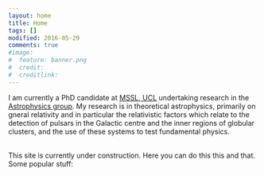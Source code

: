 ```yaml
---
layout: home
title: Home
tags: []
modified: 2016-05-29
comments: true
#image:
#  feature: banner.png
#  credit:
#  creditlink:
---
```


I am currently a PhD candidate at [MSSL, UCL](http://www.ucl.ac.uk/mssl) undertaking research in the [Astrophysics group](http://www.ucl.ac.uk/mssl/astro). My research is in theoretical astrophysics, primarily on gneral relativity and in particular the relativistic factors which relate to the detection of pulsars in the Galactic centre and the inner regions of globular clusters, and the use of these systems to test fundamental physics. <br> <br>

This site is currently under construction. Here you can do this this and that.
Some popular stuff:
